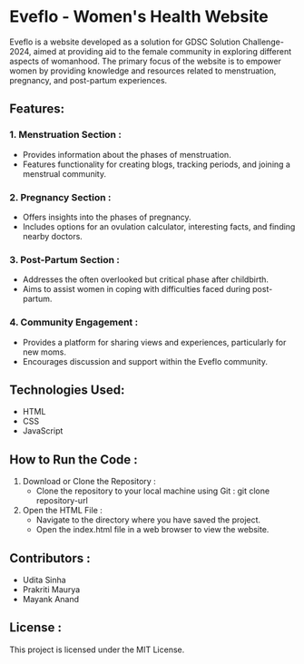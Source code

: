 # Eveflo - Women's Health Website
Eveflo is a website developed as a solution for GDSC Solution Challenge-2024, aimed at providing aid to the female community in exploring different aspects of womanhood. The primary focus of the website is to empower women by providing knowledge and resources related to menstruation, pregnancy, and post-partum experiences.

## Features:
### 1. Menstruation Section :

- Provides information about the phases of menstruation.
- Features functionality for creating blogs, tracking periods, and joining a menstrual community.
  
### 2. Pregnancy Section :

- Offers insights into the phases of pregnancy.
- Includes options for an ovulation calculator, interesting facts, and finding nearby doctors.

### 3. Post-Partum Section :

- Addresses the often overlooked but critical phase after childbirth.
- Aims to assist women in coping with difficulties faced during post-partum.
  
### 4. Community Engagement :

- Provides a platform for sharing views and experiences, particularly for new moms.
- Encourages discussion and support within the Eveflo community.

## Technologies Used:
- HTML
- CSS
- JavaScript

## How to Run the Code :
1. Download or Clone the Repository :
   - Clone the repository to your local machine using Git :  git clone repository-url
2. Open the HTML File :
   - Navigate to the directory where you have saved the project.
   - Open the index.html file in a web browser to view the website.

## Contributors :
- Udita Sinha
- Prakriti Maurya
- Mayank Anand

## License :
This project is licensed under the MIT License.
  

